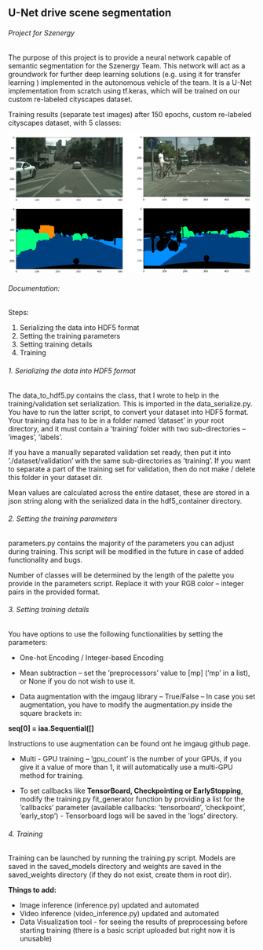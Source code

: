 ## U-Net drive scene segmentation 

######  Project for Szenergy

The purpose of this project is to provide a neural network capable of semantic segmentation for the Szenergy Team. This network will act as a groundwork for further deep learning solutions (e.g. using it for transfer learning ) implemented in the autonomous vehicle of the team. It is a U-Net implementation from scratch using tf.keras, which will be trained on our custom re-labeled cityscapes dataset.

Training results (separate test images) after 150 epochs, custom re-labeled cityscapes dataset, with 5 classes:

![Example 1](https://github.com/norbertmarko/unet-drive-scene-segmentation/blob/master/results.png)

###### Documentation:

Steps:
1. Serializing the data into HDF5 format
2. Setting the training parameters
3. Setting training details
4. Training


###### 1. Serializing the data into HDF5 format

The data_to_hdf5.py contains the class, that I wrote to help in the training/validation set serialization. This is imported in the data_serialize.py. You have to run the latter script, to convert your dataset into HDF5 format.
Your training data has to be in a folder named ’dataset’ in your root directory, and it must contain a ’training’ folder with two sub-directories – ’images’, ’labels’.

If you have a manually separated validation set ready, then put it into ’./dataset/validation’ with the same sub-directories as ’training’. 
If you want to separate a part of the training set for validation, then do not make / delete this folder in your dataset dir.

Mean values are calculated across the entire dataset, these are stored in a json string along with the serialized data in the hdf5_container directory.

###### 2. Setting the training parameters	

parameters.py contains the majority of the parameters you can adjust during training. This script will be modified in the future in case of added functionality and bugs.

Number of classes will be determined by the length of the palette you provide in the parameters script. Replace it with your RGB color – integer pairs in the provided format.

###### 3. Setting training details

You have options to use the following functionalities by setting the parameters:

-	One-hot Encoding / Integer-based Encoding

-	Mean subtraction – set the ’preprocessors’ value to [mp] (’mp’ in a list), or None if you do not wish to use it.

-	Data augmentation with the imgaug library – True/False – In case you set augmentation, you have to modify the augmentation.py inside the square brackets in:

**seq[0] = iaa.Sequential([]** 

Instructions to use augmentation can be found ont he imgaug github page.

-	Multi - GPU training – ’gpu_count’ is the number of your GPUs, if you give it a value of more than 1, it will automatically use a multi-GPU method for training.

-	To set callbacks like **TensorBoard, Checkpointing or EarlyStopping**, modify the training.py fit_generator function by providing a list for the ’callbacks’ parameter (available callbacks: ’tensorboard’, ’checkpoint’, ’early_stop’)  - Tensorboard logs will be saved in the ’logs’ directory.



###### 4. Training 

Training can be launched by running the training.py script. Models are saved in the saved_models directory and weights are saved in the saved_weights directory (if they do not exist, create them in root dir).

**Things to add:**

-	Image inference (inference.py) updated and automated
-	Video inference (video_inference.py) updated and automated
-	Data Visualization tool - for seeing the results of preprocessing before starting training (there is a basic script uploaded but right now it is unusable)





